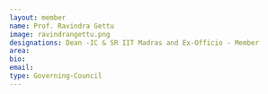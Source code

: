 ```yaml
---
layout: member
name: Prof. Ravindra Gettu
image: ravindrangettu.png
designations: Dean -IC & SR IIT Madras and Ex-Officio - Member 
area:
bio:
email:
type: Governing-Council
---
```

